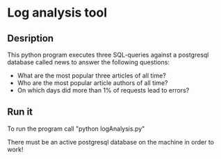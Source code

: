 # Log analysis tool

## Desription

This python program executes three SQL-queries against a postgresql database called news to answer the following questions:
* What are the most popular three articles of all time?
* Who are the most popular article authors of all time?
* On which days did more than 1% of requests lead to errors?

## Run it

To run the program call "python logAnalysis.py"

There must be an active postgresql database on the machine in order to work!